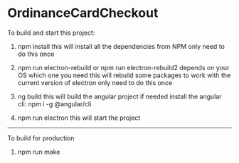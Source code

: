 # OrdinanceCardCheckout

To build and start this project:
1. npm install
this will install all the dependencies from NPM
only need to do this once

2. npm run electron-rebuild or npm run electron-rebuild2
depends on your OS which one you need
this will rebuild some packages to work with the current version of electron
only need to do this once

3. ng build
this will build the angular project
if needed install the angular cli: npm i -g @angular/cli

4. npm run electron
this will start the project

-------------------
To build for production
1. npm run make